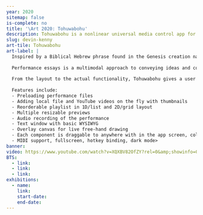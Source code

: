 ```yaml
---
year: 2020
sitemap: false
is-complete: no
title: '\Art 2020: Tohuwabohu'
description: Tohuwabohu is a nonlinear universal media control app for live performances developed in React.js and Electron.
slug: devin-kenny
art-tile: Tohuwabohu
art-label: |
  Inspired by a Biblical Hebrew phrase found in the Genesis creation narrative that describes the condition of the earth immediately before the creation of light, often interpreted as "without form, and void", Tohuwabohu is a nonlinear universal media control app for live performances developed in React.js and Electron.
  
  Performance essays is a multimodal approach to conveying ideas and concepts to an audience by taking advantage of the many avenues of perception by humans. When we see the media we must ask how we believe we can interact with it. How do we connect, modify, and layer different media types? How do these interactions extend into the physical space? How do we generalize an all-media "instrument"?
  
  From the layout to the actual functionality, Tohuwabohu gives a user much flexibility to do whatever they want instead of predefining everything. A bit of chaotic energy at first, maybe you don't know what this button does, or where the window went (as everything is movable); but as you get a hang of it, it becomes a good partner of yours.
  
  Features include:
  - Preloading performance files
  - Adding local file and YouTube videos on the fly with thumbnails
  - Reorderable playlist in 1D/list and 2D/grid layout
  - Multiple resizable previews
  - Audio recording of the performance
  - Text window with basic WYSIWYG
  - Overlay canvas for live free-hand drawing
  - Each component is draggable to anywhere with in the app screen, collapsable anytime
  - MIDI support, fullscreen, hotkey binding, dark mode>
banner:
video: https://www.youtube.com/watch?v=XQXBV82OfZY?rel=0&amp;showinfo=0
BTS:
  - link:
  - link:
  - link:
exhibitions:
  - name:
    link:
    start-date:
    end-date:
---
```

